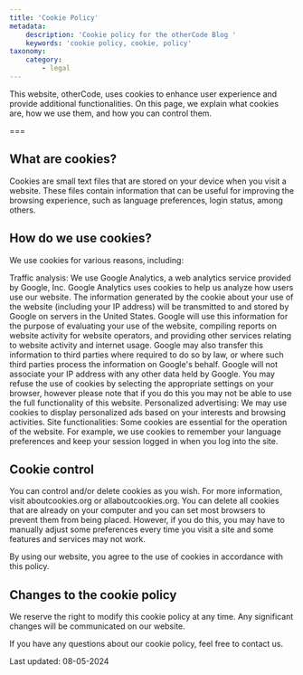 ```yaml
---
title: 'Cookie Policy'
metadata:
    description: 'Cookie policy for the otherCode Blog '
    keywords: 'cookie policy, cookie, policy'
taxonomy:
    category:
        - legal
---
```


This website, otherCode, uses cookies to enhance user experience and provide additional functionalities. On this page, we explain what cookies are, how we use them, and how you can control them.

===

## What are cookies?

Cookies are small text files that are stored on your device when you visit a website. These files contain information that can be useful for improving the browsing experience, such as language preferences, login status, among others.

## How do we use cookies?

We use cookies for various reasons, including:

Traffic analysis: We use Google Analytics, a web analytics service provided by Google, Inc. Google Analytics uses cookies to help us analyze how users use our website. The information generated by the cookie about your use of the website (including your IP address) will be transmitted to and stored by Google on servers in the United States. Google will use this information for the purpose of evaluating your use of the website, compiling reports on website activity for website operators, and providing other services relating to website activity and internet usage. Google may also transfer this information to third parties where required to do so by law, or where such third parties process the information on Google's behalf. Google will not associate your IP address with any other data held by Google. You may refuse the use of cookies by selecting the appropriate settings on your browser, however please note that if you do this you may not be able to use the full functionality of this website.
Personalized advertising: We may use cookies to display personalized ads based on your interests and browsing activities.
Site functionalities: Some cookies are essential for the operation of the website. For example, we use cookies to remember your language preferences and keep your session logged in when you log into the site.

## Cookie control

You can control and/or delete cookies as you wish. For more information, visit aboutcookies.org or allaboutcookies.org. You can delete all cookies that are already on your computer and you can set most browsers to prevent them from being placed. However, if you do this, you may have to manually adjust some preferences every time you visit a site and some features and services may not work.

By using our website, you agree to the use of cookies in accordance with this policy.

## Changes to the cookie policy

We reserve the right to modify this cookie policy at any time. Any significant changes will be communicated on our website.

If you have any questions about our cookie policy, feel free to contact us.

Last updated: 08-05-2024